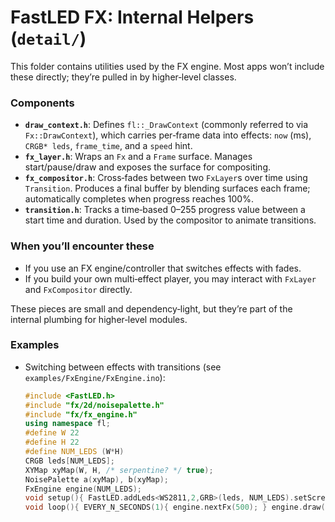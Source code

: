 # FastLED FX: Internal Helpers (`detail/`)

This folder contains utilities used by the FX engine. Most apps won’t include these directly; they’re pulled in by higher‑level classes.

### Components
- **`draw_context.h`**: Defines `fl::_DrawContext` (commonly referred to via `Fx::DrawContext`), which carries per‑frame data into effects: `now` (ms), `CRGB* leds`, `frame_time`, and a `speed` hint.
- **`fx_layer.h`**: Wraps an `Fx` and a `Frame` surface. Manages start/pause/draw and exposes the surface for compositing.
- **`fx_compositor.h`**: Cross‑fades between two `FxLayer`s over time using `Transition`. Produces a final buffer by blending surfaces each frame; automatically completes when progress reaches 100%.
- **`transition.h`**: Tracks a time‑based 0–255 progress value between a start time and duration. Used by the compositor to animate transitions.

### When you’ll encounter these
- If you use an FX engine/controller that switches effects with fades.
- If you build your own multi‑effect player, you may interact with `FxLayer` and `FxCompositor` directly.

These pieces are small and dependency‑light, but they’re part of the internal plumbing for higher‑level modules.

### Examples
- Switching between effects with transitions (see `examples/FxEngine/FxEngine.ino`):
  ```cpp
  #include <FastLED.h>
  #include "fx/2d/noisepalette.h"
  #include "fx/fx_engine.h"
  using namespace fl;
  #define W 22
  #define H 22
  #define NUM_LEDS (W*H)
  CRGB leds[NUM_LEDS];
  XYMap xyMap(W, H, /* serpentine? */ true);
  NoisePalette a(xyMap), b(xyMap);
  FxEngine engine(NUM_LEDS);
  void setup(){ FastLED.addLeds<WS2811,2,GRB>(leds, NUM_LEDS).setScreenMap(xyMap); engine.addFx(a); engine.addFx(b); }
  void loop(){ EVERY_N_SECONDS(1){ engine.nextFx(500); } engine.draw(millis(), leds); FastLED.show(); }
  ```